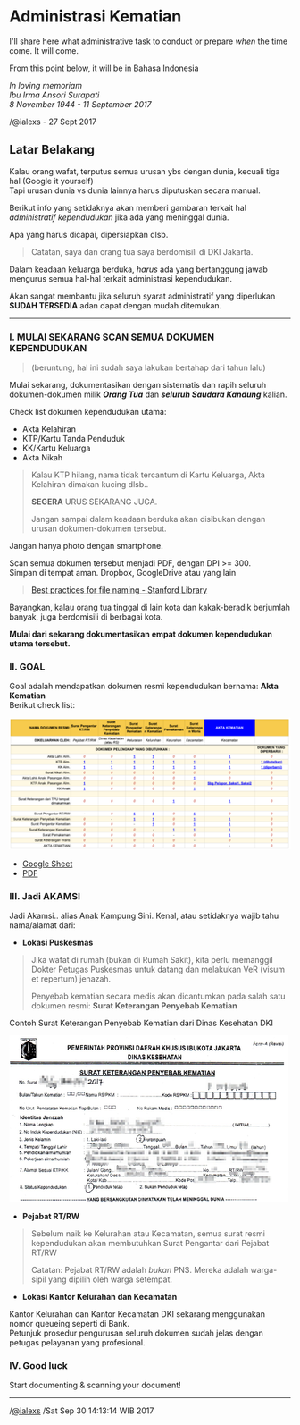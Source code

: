 # Administrasi Kematian

I'll share here what administrative task to conduct or prepare _when_ the time come. It will come.

From this point below, it will be in Bahasa Indonesia

_In loving memoriam_
<Br>
_Ibu Irma Ansori Surapati_
<Br>
_8 November 1944 - 11 September 2017_

/@ialexs - 27 Sept 2017

## Latar Belakang

Kalau orang wafat, terputus semua urusan ybs dengan dunia, kecuali tiga hal (Google it yourself) <Br> Tapi urusan dunia vs dunia lainnya harus diputuskan secara manual.

Berikut info yang setidaknya akan memberi gambaran terkait hal _administratif kependudukan_ jika ada yang meninggal dunia.

Apa yang harus dicapai, dipersiapkan dlsb.

> Catatan, saya dan orang tua saya berdomisili di DKI Jakarta.

Dalam keadaan keluarga berduka, *_harus_* ada yang bertanggung jawab mengurus semua hal-hal terkait administrasi kependudukan.

Akan sangat membantu jika seluruh syarat administratif yang diperlukan **SUDAH TERSEDIA** adan dapat dengan mudah ditemukan.

--- 

### I. MULAI SEKARANG SCAN SEMUA DOKUMEN KEPENDUDUKAN

> (beruntung, hal ini sudah saya lakukan bertahap dari tahun lalu)

Mulai sekarang, dokumentasikan dengan sistematis dan rapih seluruh dokumen-dokumen milik **_Orang Tua_** dan **_seluruh Saudara Kandung_** kalian.

Check list dokumen kependudukan utama:

- Akta Kelahiran
- KTP/Kartu Tanda Penduduk
- KK/Kartu Keluarga
- Akta Nikah

> Kalau KTP hilang,
> nama tidak tercantum di Kartu Keluarga,
> Akta Kelahiran dimakan kucing dlsb..
>
> **SEGERA** URUS SEKARANG JUGA.
>
> Jangan sampai dalam keadaan berduka akan disibukan
> dengan urusan dokumen-dokumen tersebut.

Jangan hanya photo dengan smartphone.

Scan semua dokumen tersebut menjadi PDF, dengan DPI >= 300.
<br>Simpan di tempat aman. Dropbox, GoogleDrive atau yang lain

> [Best practices for file naming - Stanford Library](https://library.stanford.edu/research/data-management-services/data-best-practices/best-practices-file-naming)


Bayangkan, kalau orang tua tinggal di lain kota dan kakak-beradik berjumlah banyak, juga berdomisili di berbagai kota.

**Mulai dari sekarang dokumentasikan empat dokumen kependudukan utama tersebut.**

### II. GOAL

Goal adalah mendapatkan dokumen resmi kependudukan bernama: **Akta Kematian**
<br>
Berikut check list:

<img src="check_list-thumb.png">

- <a href="https://docs.google.com/spreadsheets/d/1LN7RlhlJd6b7IdraDc-XHPCiSptVUhtkdcoPiY107yQ/edit?usp=sharing">Google Sheet</a>
- <a href="https://drive.google.com/file/d/0B5eyVPARjEniYnl2Tl9rUUgxdTA/view?usp=sharing">PDF</a>


### III. Jadi AKAMSI

Jadi Akamsi.. alias  Anak Kampung Sini. Kenal, atau setidaknya wajib tahu nama/alamat dari:

- **Lokasi Puskesmas**

> Jika wafat di rumah (bukan di Rumah Sakit), kita perlu memanggil Dokter Petugas Puskesmas untuk datang dan melakukan VeR (visum et repertum) jenazah.
>
> Penyebab kematian secara medis akan dicantumkan pada salah satu dokumen resmi: **Surat Keterangan Penyebab Kematian**

Contoh Surat Keterangan Penyebab Kematian dari Dinas Kesehatan DKI 

<img src="Surat_Keterangan_Penyebab_Kematian.png">


- **Pejabat RT/RW**

> Sebelum naik ke Kelurahan atau Kecamatan, semua surat resmi kependudukan akan membutuhkan Surat Pengantar dari Pejabat RT/RW
>
> Catatan: Pejabat RT/RW adalah _bukan_ PNS.
> Mereka adalah warga-sipil yang dipilih oleh warga setempat.

- **Lokasi Kantor Kelurahan dan Kecamatan**

Kantor Kelurahan dan Kantor Kecamatan DKI sekarang menggunakan nomor queueing seperti di Bank.<Br>Petunjuk prosedur pengurusan seluruh dokumen sudah jelas dengan petugas pelayanan yang profesional.


### IV. Good luck

Start documenting & scanning your document!

---
/<a href="https://twitter.com/ialexs">@ialexs</a>
/Sat Sep 30 14:13:14 WIB 2017


